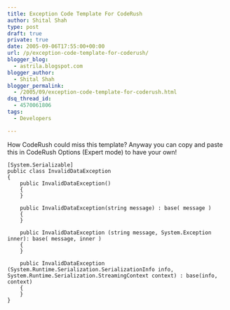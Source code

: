 ```yaml
---
title: Exception Code Template For CodeRush
author: Shital Shah
type: post
draft: true
private: true
date: 2005-09-06T17:55:00+00:00
url: /p/exception-code-template-for-coderush/
blogger_blog:
  - astrila.blogspot.com
blogger_author:
  - Shital Shah
blogger_permalink:
  - /2005/09/exception-code-template-for-coderush.html
dsq_thread_id:
  - 4570061806
tags:
  - Developers

---
```

How CodeRush could miss this template? Anyway you can copy and paste this in CodeRush Options (Expert mode) to have your own!

<pre class="code-block"><code>[System.Serializable]
public class InvalidDataException
{
    public InvalidDataException()
    {
    }

    public InvalidDataException(string message) : base( message )
    {
    }

    public InvalidDataException (string message, System.Exception inner): base( message, inner )
    {
    }

    public InvalidDataException (System.Runtime.Serialization.SerializationInfo info, System.Runtime.Serialization.StreamingContext context) : base(info, context)
    {
    }
}
</code></pre>